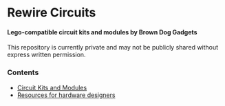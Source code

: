 # Rewire Circuits 
#### Lego-compatible circuit kits and modules by Brown Dog Gadgets

This repository is currently private and may not be publicly shared without express written permission.

### Contents

- <a href="https://github.com/wickerbox/Rewire-Circuits/tree/master/Circuit-Kits">Circuit Kits and Modules</a>
- <a href="https://github.com/wickerbox/Rewire-Circuits/tree/master/Development/">Resources for hardware designers</a>

